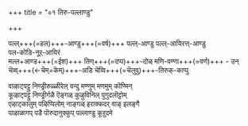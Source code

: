 +++
title = "०१ तिरु-पल्लाण्डु"

+++

पल्ल्+++(=हल)+++-आण्डु+++(=वर्ष)+++ पल्ल्-आण्डु पल्ल्-आयिरत्त्-आण्डु  
पल-कोडि-नूऱ्‌-आयिरं  
मल्ल+आण्ड+++(=ईश)+++ तिण्+++(=दप्प)+++-दोळ् मणि-वण्णा+++(=वर्ण)+++ - उन्  
चॆव्व्+++(←चॆम्=कॆम्)+++-अडि चॆव्वि+++(=चॆलुवु)+++-तिरुक्-काप्पु

वाऴाट्पट्टु निण्ड्रीरुळ्ळीरेल् वन्दु मण्णुम् मणमुम् कॊण्मिन्  
कूऴाट्पट्टु निण्ड्रीर्गळै ऎङ्गळ् कुऴुविनिल् पुगुदलॊट्टोम्  
एऴाट्कालुम् पऴिप्पिलोम् नाङ्गळ् इराक्कदर् वाऴ् इलङ्गै  
पाऴाळागप् पडै पॊरुदानुक्कुप् पल्लाण्डु कूऱुदमे
